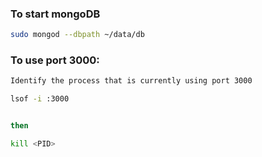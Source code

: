### To start mongoDB

```bash
sudo mongod --dbpath ~/data/db
```

### To use port 3000:
 ```bash
 Identify the process that is currently using port 3000

lsof -i :3000


then

kill <PID>

 ```
